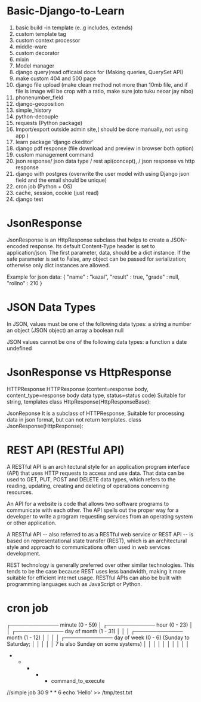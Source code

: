 # Basic-Django-to-Learn
01. basic build -in template (e..g includes, extends)
02. custom template tag
03. custom context processor
04. middle-ware
05. custom decorator
06. mixin
07. Model manager
08. django query(read officaial docs for (Making queries, QuerySet API)
09. make custom 404 and 500 page
10. django file upload (make clean method not more than 10mb file, and if file is image will be crop with a ratio, make sure joto tuku neoar jay nibo)
11. phonenumber_field
12. django-geoposition
13. simple_history
14. python-decouple
15. requests  (Python package)
16. Import/export outside admin site,( should be done manually, not using app )
17. learn package 'django ckeditor'
18. django pdf response (file download and preview in browser both option)
19. custom management command
20. json response/ json data type / rest api(concept), / json response vs http response 
21. django with postgres (overwrite the user model with using Django json field and the email should be unique) 
22. cron job (Python + OS)
23. cache, session, cookie (just read)
24. django test






# JsonResponse
JsonResponse is an HttpResponse subclass that helps to create a JSON-encoded response. Its default Content-Type header is set to application/json. The first parameter, data, should be a dict instance. If the safe parameter is set to False, any object can be passed for serialization; otherwise only dict instances are allowed.

Example for json data:
{
  "name" : "kazal",
  "result" : true,
  "grade" : null,
  "rollno" : 210
}


# JSON Data Types
In JSON, values must be one of the following data types:
a string
a number
an object (JSON object)
an array
a boolean
null

JSON values cannot be one of the following data types:
a function
a date
undefined


# JsonResponse vs HttpResponse 
HTTPResponse
    HTTPResponse (content=response body, content_type=response body data type, status=status code)
    Suitable for string, templates
    class HttpResponse(HttpResponseBase):

JsonReponse
    It is a subclass of HTTPResponse,
    Suitable for processing data in json format, but can not return templates.
    class JsonResponse(HttpResponse):


# REST API (RESTful API)
A RESTful API is an architectural style for an application program interface (API) that uses HTTP requests to access and use data. That data can be used to GET, PUT, POST and DELETE data types, which refers to the reading, updating, creating and deleting of operations concerning resources.

An API for a website is code that allows two software programs to communicate with each other. The API spells out the proper way for a developer to write a program requesting services from an operating system or other application.

A RESTful API -- also referred to as a RESTful web service or REST API -- is based on representational state transfer (REST), which is an architectural style and approach to communications often used in web services development.

REST technology is generally preferred over other similar technologies. This tends to be the case because REST uses less bandwidth, making it more suitable for efficient internet usage. RESTful APIs can also be built with programming languages such as JavaScript or Python.

# cron job
 ┌───────────── minute (0 - 59)
 │ ┌───────────── hour (0 - 23)
 │ │ ┌───────────── day of month (1 - 31)
 │ │ │ ┌───────────── month (1 - 12)
 │ │ │ │ ┌───────────── day of week (0 - 6) (Sunday to Saturday;
 │ │ │ │ │                                       7 is also Sunday on some systems)
 │ │ │ │ │
 │ │ │ │ │
 * * * * *  command_to_execute

//simple job
30 9 * * 6 echo 'Hello' >> /tmp/test.txt


